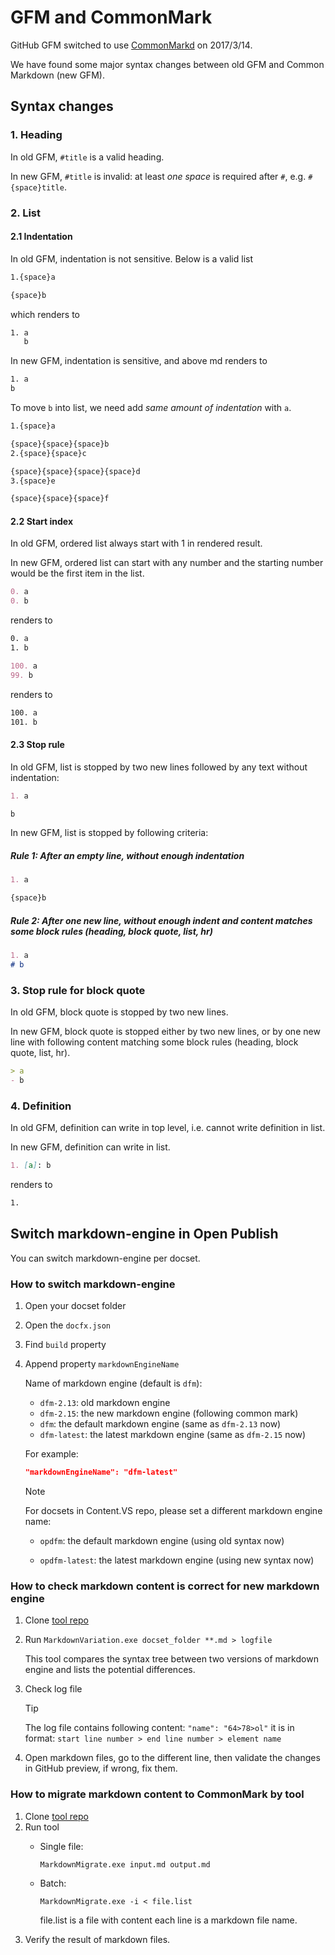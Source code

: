 # G​FM and ​CommonMark

GitHub GFM switched to use [CommonMarkd](https://githubengineering.com/a-formal-spec-for-github-markdown/) on 2017/3/14.

We have found some major syntax changes between old GFM and Common Markdown (new GFM).

## Syntax changes

### 1. Heading

In old GFM, `#title` is a valid heading.

In new GFM, `#title` is invalid: at least *one space* is required after `#`, e.g. `#{space}title`.

### 2. List

#### 2.1 Indentation

In old GFM, indentation is not sensitive. Below is a valid list

```md
1.{space}a

{space}b
```

which renders to

```html
1. a
   b
```

In new GFM, indentation is sensitive, and above md renders to

```html
1. a
b
```

To move `b` into list, we need add *same amount of indentation* with `a`.

```md
1.{space}a

{space}{space}{space}b
2.{space}{space}c

{space}{space}{space}{space}d
3.{space}e

{space}{space}{space}f
```

#### 2.2 Start index

In old GFM, ordered list always start with 1 in rendered result.

In new GFM, ordered list can start with any number and the starting number would be the first item in the list.

```md
0. a
0. b
```

renders to

```html
0. a
1. b
```

```md
100. a
99. b
```

renders to

```html
100. a
101. b
```

#### 2.3 Stop rule

In old GFM, list is stopped by two new lines followed by any text without indentation:

```md
1. a

b
```

In new GFM, list is stopped by following criteria:

##### Rule 1: After an empty line, without *enough* indentation

```md
1. a

{space}b
```

##### Rule 2: After one new line, without enough indent and content matches some block rules (heading, block quote, list, hr)

```md
1. a
# b
```

### 3. Stop rule for block quote

In old GFM, block quote is stopped by two new lines.

In new GFM, block quote is stopped either by two new lines, or by one new line with following content matching some block rules (heading, block quote, list, hr).

```md
> a
- b
```

### 4. Definition

In old GFM, definition can write in top level, i.e. cannot write definition in list.

In new GFM, definition can write in list.

```md
1. [a]: b
```

renders to

```html
1.
```

## Switch markdown-engine in Open Publish

You can switch markdown-engine per docset.

### How to switch markdown-engine
1. Open your docset folder
2. Open the `docfx.json`
3. Find `build` property
4. Append property `markdownEngineName`
   
   Name of markdown engine (default is `dfm`):
   * `dfm-2.13`: old markdown engine
   * `dfm-2.15`: the new markdown engine (following common mark)
   * `dfm`: the default markdown engine (same as `dfm-2.13` now)
   * `dfm-latest`: the latest markdown engine (same as `dfm-2.15` now)
   
   For example:
   ```json
   "markdownEngineName": "dfm-latest"
   ```
   
   > [!Note]
   > For docsets in Content.VS repo, please set a different markdown engine name:
   >
   > * `opdfm`: the default markdown engine (using old syntax now)
   >
   > * `opdfm-latest`: the latest markdown engine (using new syntax now)
   >

### How to check markdown content is correct for new markdown engine
1. Clone [tool repo](https://github.com/vwxyzh/MarkdownVariationBin)
2. Run `MarkdownVariation.exe docset_folder **.md > logfile`

   This tool compares the syntax tree between two versions of markdown engine and lists the potential differences.

3. Check log file

   > [!Tip]
   > The log file contains following content: `"name": "64>78>ol"`
   > it is in format: `start line number > end line number > element name`
   
4. Open markdown files, go to the different line, then validate the changes in GitHub preview, if wrong, fix them.

### How to migrate markdown content to CommonMark by tool
1. Clone [tool repo](https://github.com/vwxyzh/MarkdownMigrateBin)
2. Run tool
   * Single file:

     ```
     MarkdownMigrate.exe input.md output.md
     ```
   * Batch:

     ```
     MarkdownMigrate.exe -i < file.list
     ```
     file.list is a file with content each line is a markdown file name.
3. Verify the result of markdown files.
